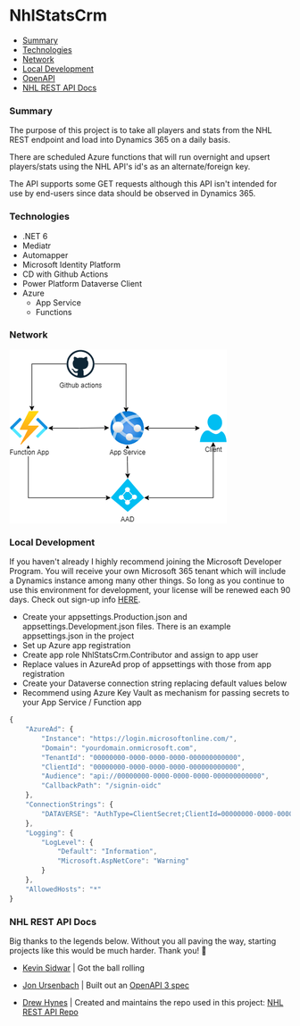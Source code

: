 # NhlStatsCrm

- [Summary](#summary)
- [Technologies](#technologies)
- [Network](#network)
- [Local Development](#local-development)
- [OpenAPI](./docs/OpenAPI.md)
- [NHL REST API Docs](#nhl-rest-api-docs)

### Summary

The purpose of this project is to take all players and stats from the NHL REST endpoint and load into Dynamics 365 on a daily basis.

There are scheduled Azure functions that will run overnight and upsert players/stats using the NHL API's id's as an alternate/foreign key.

The API supports some GET requests although this API isn't intended for use by end-users since data should be observed in Dynamics 365.

### Technologies

- .NET 6
- Mediatr
- Automapper
- Microsoft Identity Platform
- CD with Github Actions
- Power Platform Dataverse Client
- Azure
  - App Service
  - Functions

### Network

<div>
  <img align="center" src="./docs/img/NhlStatsCrmAzure.png" />
</div>

### Local Development

If you haven't already I highly recommend joining the Microsoft Developer Program. You will receive your own Microsoft 365 tenant which will include a Dynamics instance among many other things. So long as you continue to use this environment for development, your license will be renewed each 90 days. Check out sign-up info [HERE](https://developer.microsoft.com/en-us/microsoft-365/dev-program).

- Create your appsettings.Production.json and appsettings.Development.json files. There is an example appsettings.json in the project
- Set up Azure app registration
- Create app role NhlStatsCrm.Contributor and assign to app user
- Replace values in AzureAd prop of appsettings with those from app registration
- Create your Dataverse connection string replacing default values below
- Recommend using Azure Key Vault as mechanism for passing secrets to your App Service / Function app

```javascript
{
	"AzureAd": {
		"Instance": "https://login.microsoftonline.com/",
		"Domain": "yourdomain.onmicrosoft.com",
		"TenantId": "00000000-0000-0000-0000-000000000000",
		"ClientId": "00000000-0000-0000-0000-000000000000",
		"Audience": "api://00000000-0000-0000-0000-000000000000",
		"CallbackPath": "/signin-oidc"
	},
	"ConnectionStrings": {
		"DATAVERSE": "AuthType=ClientSecret;ClientId=00000000-0000-0000-0000-000000000000;ClientSecret=gg;URL=https://yourdomain.crm.dynamics.com/;"
	},
	"Logging": {
		"LogLevel": {
			"Default": "Information",
			"Microsoft.AspNetCore": "Warning"
		}
	},
	"AllowedHosts": "*"
}
```

### NHL REST API Docs

Big thanks to the legends below. Without you all paving the way, starting projects like this would be much harder. Thank you! 🙏

- [Kevin Sidwar](https://www.kevinsidwar.com/) | Got the ball rolling

- [Jon Ursenbach](https://github.com/erunion) | Built out an [OpenAPI 3 spec](https://github.com/erunion/sport-api-specifications)

- [Drew Hynes](https://github.com/dword4) | Created and maintains the repo used in this project: [NHL REST API Repo](https://gitlab.com/dword4/nhlapi)
